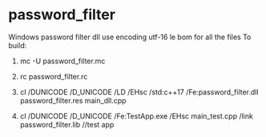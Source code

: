 # password_filter
Windows password filter dll
use encoding utf-16 le bom for all the files
To build:
1. mc -U password_filter.mc
2. rc password_filter.rc

3. cl /DUNICODE /D_UNICODE /LD /EHsc /std:c++17 /Fe:password_filter.dll password_filter.res main_dll.cpp
4. cl /DUNICODE /D_UNICODE /Fe:TestApp.exe /EHsc main_test.cpp /link password_filter.lib //test app
